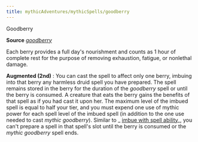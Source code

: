 ```yaml
---
title: mythicAdventures/mythicSpells/goodberry
---
```

Goodberry

**Source** [_goodberry_](spells/goodberry.md#_goodberry)

Each berry provides a full day's nourishment and counts as 1 hour of complete rest for the purpose of removing exhaustion, fatigue, or nonlethal damage.

**Augmented (2nd)** : You can cast the spell to affect only one berry, imbuing into that berry any harmless druid spell you have prepared. The spell remains stored in the berry for the duration of the _goodberry_ spell or until the berry is consumed. A creature that eats the berry gains the benefits of that spell as if you had cast it upon her. The maximum level of the imbued spell is equal to half your tier, and you must expend one use of mythic power for each spell level of the imbued spell (in addition to the one use needed to cast _mythic goodberry_). Similar to _ [imbue with spell ability](spells/imbueWithSpellAbility.md#_imbue-with-spell-ability)_, you can't prepare a spell in that spell's slot until the berry is consumed or the _mythic goodberry_ spell ends.

